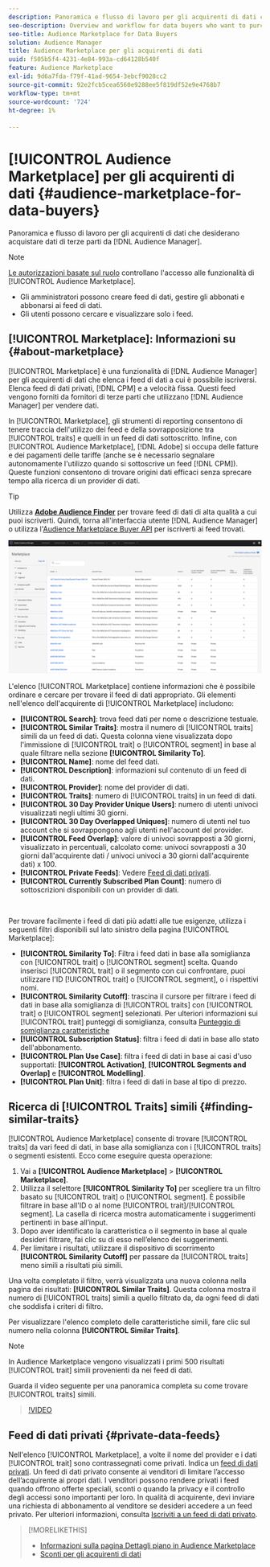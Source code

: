 ```yaml
---
description: Panoramica e flusso di lavoro per gli acquirenti di dati che desiderano acquistare dati di terze parti dall’interno di Audience Manager
seo-description: Overview and workflow for data buyers who want to purchase third-party data from within Audience Manager
seo-title: Audience Marketplace for Data Buyers
solution: Audience Manager
title: Audience Marketplace per gli acquirenti di dati
uuid: f505b5f4-4231-4e84-993a-cd64128b540f
feature: Audience Marketplace
exl-id: 9d6a7fda-f79f-41ad-9654-3ebcf9028cc2
source-git-commit: 92e2fcb5cea6560e9288ee5f819df52e9e4768b7
workflow-type: tm+mt
source-wordcount: '724'
ht-degree: 1%

---
```


# [!UICONTROL Audience Marketplace] per gli acquirenti di dati {#audience-marketplace-for-data-buyers}

Panoramica e flusso di lavoro per gli acquirenti di dati che desiderano acquistare dati di terze parti da [!DNL Audience Manager].

>[!NOTE]
>[Le autorizzazioni basate sul ruolo](../../../reporting/reports-dashboard.md) controllano l&#39;accesso alle funzionalità di [!UICONTROL Audience Marketplace].
>
>* Gli amministratori possono creare feed di dati, gestire gli abbonati e abbonarsi ai feed di dati.
>* Gli utenti possono cercare e visualizzare solo i feed.

## [!UICONTROL Marketplace]: Informazioni su {#about-marketplace}

[!UICONTROL Marketplace] è una funzionalità di [!DNL Audience Manager] per gli acquirenti di dati che elenca i feed di dati a cui è possibile iscriversi. Elenca feed di dati privati, [!DNL CPM] e a velocità fissa. Questi feed vengono forniti da fornitori di terze parti che utilizzano [!DNL Audience Manager] per vendere dati.

In [!UICONTROL Marketplace], gli strumenti di reporting consentono di tenere traccia dell&#39;utilizzo dei feed e della sovrapposizione tra [!UICONTROL traits] e quelli in un feed di dati sottoscritto. Infine, con [!UICONTROL Audience Marketplace], [!DNL Adobe] si occupa delle fatture e dei pagamenti delle tariffe (anche se è necessario segnalare autonomamente l&#39;utilizzo quando si sottoscrive un feed [!DNL CPM]). Queste funzioni consentono di trovare origini dati efficaci senza sprecare tempo alla ricerca di un provider di dati.

>[!TIP]
>
>Utilizza **[Adobe Audience Finder](https://www.adobe-audience-finder.com/)** per trovare feed di dati di alta qualità a cui puoi iscriverti. Quindi, torna all&#39;interfaccia utente [!DNL Audience Manager] o utilizza l&#39;[Audience Marketplace Buyer API](https://bank.demdex.com/portal/swagger/index.html#/Audience_Marketplace_Buyer_API) per iscriverti ai feed trovati.

![buyer-marketplace-overview](assets/buyer-marketplace-overview.png)

L&#39;elenco [!UICONTROL Marketplace] contiene informazioni che è possibile ordinare e cercare per trovare il feed di dati appropriato. Gli elementi nell&#39;elenco dell&#39;acquirente di [!UICONTROL Marketplace] includono:

* **[!UICONTROL Search]**: trova feed dati per nome o descrizione testuale.
* **[!UICONTROL Similar Traits]**: mostra il numero di [!UICONTROL traits] simili da un feed di dati. Questa colonna viene visualizzata dopo l&#39;immissione di [!UICONTROL trait] o [!UICONTROL segment] in base al quale filtrare nella sezione **[!UICONTROL Similarity To]**.
* **[!UICONTROL Name]**: nome del feed dati.
* **[!UICONTROL Description]**: informazioni sul contenuto di un feed di dati.
* **[!UICONTROL Provider]**: nome del provider di dati.
* **[!UICONTROL Traits]**: numero di [!UICONTROL traits] in un feed di dati.
* **[!UICONTROL 30 Day Provider Unique Users]**: numero di utenti univoci visualizzati negli ultimi 30 giorni.
* **[!UICONTROL 30 Day Overlapped Uniques]**: numero di utenti nel tuo account che si sovrappongono agli utenti nell&#39;account del provider.
* **[!UICONTROL Feed Overlap]**: valore di univoci sovrapposti a 30 giorni, visualizzato in percentuali, calcolato come: univoci sovrapposti a 30 giorni dall&#39;acquirente dati / univoci univoci a 30 giorni dall&#39;acquirente dati) x 100.
* **[!UICONTROL Private Feeds]**: Vedere [Feed di dati privati](../../../features/audience-marketplace/marketplace-private-feeds.md).
* **[!UICONTROL Currently Subscribed Plan Count]**: numero di sottoscrizioni disponibili con un provider di dati.

 

Per trovare facilmente i feed di dati più adatti alle tue esigenze, utilizza i seguenti filtri disponibili sul lato sinistro della pagina [!UICONTROL Marketplace]:

* **[!UICONTROL Similarity To]**: Filtra i feed dati in base alla somiglianza con [!UICONTROL trait] o [!UICONTROL segment] scelta. Quando inserisci [!UICONTROL trait] o il segmento con cui confrontare, puoi utilizzare l&#39;ID [!UICONTROL trait] o [!UICONTROL segment], o i rispettivi nomi.
* **[!UICONTROL Similarity Cutoff]**: trascina il cursore per filtrare i feed di dati in base alla somiglianza di [!UICONTROL traits] con [!UICONTROL trait] o [!UICONTROL segment] selezionati. Per ulteriori informazioni sui [!UICONTROL trait] punteggi di somiglianza, consulta [Punteggio di somiglianza caratteristiche](../../segments/trait-recommendations.md#trait-similarity-score)
* **[!UICONTROL Subscription Status]**: filtra i feed di dati in base allo stato dell&#39;abbonamento.
* **[!UICONTROL Plan Use Case]**: filtra i feed di dati in base ai casi d&#39;uso supportati: **[!UICONTROL Activation]**, **[!UICONTROL Segments and Overlap]** e **[!UICONTROL Modelling]**.
* **[!UICONTROL Plan Unit]**: filtra i feed di dati in base al tipo di prezzo.

## Ricerca di [!UICONTROL Traits] simili {#finding-similar-traits}

[!UICONTROL Audience Marketplace] consente di trovare [!UICONTROL traits] da vari feed di dati, in base alla somiglianza con i [!UICONTROL traits] o segmenti esistenti. Ecco come eseguire questa operazione:

1. Vai a **[!UICONTROL Audience Marketplace]** > **[!UICONTROL Marketplace]**.
2. Utilizza il selettore **[!UICONTROL Similarity To]** per scegliere tra un filtro basato su [!UICONTROL trait] o [!UICONTROL segment]. È possibile filtrare in base all&#39;ID o al nome [!UICONTROL trait]/[!UICONTROL segment]. La casella di ricerca mostra automaticamente i suggerimenti pertinenti in base all’input.
3. Dopo aver identificato la caratteristica o il segmento in base al quale desideri filtrare, fai clic su di esso nell’elenco dei suggerimenti.
4. Per limitare i risultati, utilizzare il dispositivo di scorrimento **[!UICONTROL Similarity Cutoff]** per passare da [!UICONTROL traits] meno simili a risultati più simili.

Una volta completato il filtro, verrà visualizzata una nuova colonna nella pagina dei risultati: **[!UICONTROL Similar Traits]**. Questa colonna mostra il numero di [!UICONTROL traits] simili a quello filtrato da, da ogni feed di dati che soddisfa i criteri di filtro.

Per visualizzare l&#39;elenco completo delle caratteristiche simili, fare clic sul numero nella colonna **[!UICONTROL Similar Traits]**.

>[!NOTE]
>
> In Audience Marketplace vengono visualizzati i primi 500 risultati [!UICONTROL trait] simili provenienti da nei feed di dati.

Guarda il video seguente per una panoramica completa su come trovare [!UICONTROL traits] simili.

>[!VIDEO](https://video.tv.adobe.com/v/29370/)

## Feed di dati privati {#private-data-feeds}

Nell&#39;elenco [!UICONTROL Marketplace], a volte il nome del provider e i dati [!UICONTROL trait] sono contrassegnati come privati. Indica un [feed di dati privati](../../../features/audience-marketplace/marketplace-private-feeds.md). Un feed di dati privato consente ai venditori di limitare l’accesso dell’acquirente ai propri dati. I venditori possono rendere privati i feed quando offrono offerte speciali, sconti o quando la privacy e il controllo degli accessi sono importanti per loro. In qualità di acquirente, devi inviare una richiesta di abbonamento al venditore se desideri accedere a un feed privato. Per ulteriori informazioni, consulta [Iscriviti a un feed di dati privato](../../../features/audience-marketplace/marketplace-data-buyers/marketplace-manage-subscriptions.md#subscript-private-data-feed).

>[!MORELIKETHIS]
>
>* [Informazioni sulla pagina Dettagli piano in Audience Marketplace](../../../features/audience-marketplace/marketplace-data-buyers/marketplace-manage-subscriptions.md#marketplace-buyer-details)
>* [Sconti per gli acquirenti di dati](../../../features/audience-marketplace/marketplace-data-buyers/marketplace-manage-subscriptions.md#buyer-discount)
